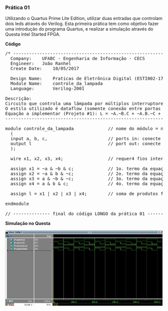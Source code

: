 <h3>Prática 01</h3>

Utilizando o Quartus Prime Lite Edition, utilizar duas entradas que controlam dois leds através do Verilog. Esta primeira prática tem como objetivo fazer uma introdução do programa Quartus, e realizar a simulação através do Questa Intel Started FPGA.

<b>Código</b>
<pre>
/* ----------------------------------------------------------------------------
  Company:    UFABC - Engenharia de Informação - CECS
  Engineer:   João Ranhel  
  Create Date:    10/05/2017 
  
  Design Name:    Praticas de Eletrônica Digital (ESTI002-17)
  Module Name:    controle_da_lampada
  Language:       Verilog-2001
  
Descrição: 
Circuito que controla uma lâmpada por múltiplos interruptores - PROJETO #1 
O estilo utilizado é dataflow (somente conexão entre portas lógicas)
Equação a implementar (Projeto #1): L = ~A.~B.C + ~A.B.~C + A.~B.~C + A.B.C
-----------------------------------------------------------------------------*/

module controle_da_lampada             // nome do módulo = nome do arquivo.v
  (
  input a, b, c,                       // ports in: conecte às chaves sliders
  output l                             // port out: conecte a um LED na placa!
  );
  
  wire x1, x2, x3, x4;                 // requer4 fios intermediários (x1..x4)
  
  assign x1 = ~a & ~b & c;             // 1o. termo da equação
  assign x2 = ~a & b & ~c;             // 2o. termo da equação
  assign x3 = a & ~b & ~c;             // 3o. termo da equação
  assign x4 = a & b & c;               // 4o. termo da equação
  
  assign l = x1 | x2 | x3 | x4;        // soma de produtos final...
    
endmodule
  
// -------------- final do código LONGO da prática 01 --------------------------
</pre>

<b>Simulação no Questa</b>
<p>
<img src="https://github.com/mitoedson/eletronicadigital/blob/Labs/Clipboard01.jpg">


